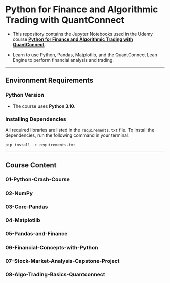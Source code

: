 # **Python for Finance and Algorithmic Trading with QuantConnect**
- This repository contains the Jupyter Notebooks used in the Udemy course **[Python for Finance and Algorithmic Trading with QuantConnect](https://www.udemy.com/course/python-for-finance-and-algorithmic-trading-with-quantconnect/)**. 

- Learn to use Python, Pandas, Matplotlib, and the QuantConnect Lean Engine to perform financial analysis and trading.

---

## Environment Requirements

### Python Version
- The course uses **Python 3.10**.

### Installing Dependencies
All required libraries are listed in the `requirements.txt` file. To install the dependencies, run the following command in your terminal:

```bash
pip install -r requirements.txt
```

----

## Course Content

### 01-Python-Crash-Course
### 02-NumPy
### 03-Core-Pandas
### 04-Matplotlib
### 05-Pandas-and-Finance
### 06-Financial-Concepts-with-Python
### 07-Stock-Market-Analysis-Capstone-Project
### 08-Algo-Trading-Basics-Quantconnect
